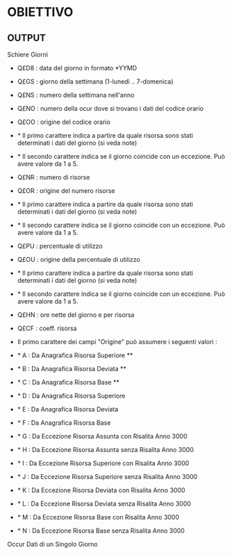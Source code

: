 
# OBIETTIVO

## OUTPUT

Schiere Giorni

-  Q£D8 :  data del giorno in formato \*YYMD
-  Q£GS :  giorno della settimana (1-lunedì .. 7-domenica)
-  Q£NS :  numero della settimana nell'anno
-  Q£NO :  numero della ocur dove si trovano i dati del codice orario
-  Q£OO :  origine del codice orario
- \* Il primo carattere indica a partire da quale risorsa sono stati determinati i dati del giorno (si veda note)
- \* Il secondo carattere indica se il giorno coincide con un eccezione. Può avere valore da 1 a 5.
-  Q£NR :  numero di risorse
-  Q£OR :  origine del numero risorse
- \* Il primo carattere indica a partire da quale risorsa sono stati determinati i dati del giorno (si veda note)
- \* Il secondo carattere indica se il giorno coincide con un eccezione. Può avere valore da 1 a 5.
-  Q£PU :  percentuale di utilizzo
-  Q£OU :  origine della percentuale di utilizzo
- \* Il primo carattere indica a partire da quale risorsa sono stati determinati i dati del giorno (si veda note)
- \* Il secondo carattere indica se il giorno coincide con un eccezione. Può avere valore da 1 a 5.
-  Q£HN :  ore nette del giorno e per risorsa
-  Q£CF :  coeff. risorsa

-  Il primo carattere dei campi "Origine" può assumere i seguenti valori : 
- \* A :  Da Anagrafica Risorsa Superiore \*\*
- \* B :  Da Anagrafica Risorsa Deviata \*\*
- \* C :  Da Anagrafica Risorsa Base \*\*
- \* D :  Da Anagrafica Risorsa Superiore
- \* E :  Da Anagrafica Risorsa Deviata
- \* F :  Da Anagrafica Risorsa Base
- \* G :  Da Eccezione Risorsa Assunta con Risalita Anno 3000
- \* H :  Da Eccezione Risorsa Assunta senza Risalita Anno 3000
- \* I :  Da Eccezione Risorsa Superiore con Risalita Anno 3000
- \* J :  Da Eccezione Risorsa Superiore senza Risalita Anno 3000
- \* K :  Da Eccezione Risorsa Deviata con Risalita Anno 3000
- \* L :  Da Eccezione Risorsa Deviata senza Risalita Anno 3000
- \* M :  Da Eccezione Risorsa Base con Risalita Anno 3000
- \* N :  Da Eccezione Risorsa Base senza Risalita Anno 3000

Occur Dati di un Singolo Giorno


